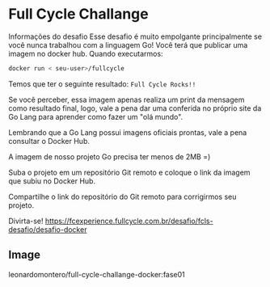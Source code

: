 # Full Cycle Challange
Informações do desafio
Esse desafio é muito empolgante principalmente se você nunca trabalhou com a linguagem Go!
Você terá que publicar uma imagem no docker hub. Quando executarmos:

```bash
docker run < seu-user>/fullcycle
```

Temos que ter o seguinte resultado: `Full Cycle Rocks!!`

Se você perceber, essa imagem apenas realiza um print da mensagem como resultado final, logo,
vale a pena dar uma conferida no próprio site da Go Lang para aprender como fazer um "olá mundo".


Lembrando que a Go Lang possui imagens oficiais prontas, vale a pena consultar o Docker Hub.

A imagem de nosso projeto Go precisa ter menos de 2MB =)

Suba o projeto em um repositório Git remoto e coloque o link da imagem que subiu no Docker Hub.

Compartilhe o link do repositório do Git remoto para corrigirmos seu projeto.

Divirta-se!
https://fcexperience.fullcycle.com.br/desafio/fcls-desafio/desafio-docker

## Image
leonardomontero/full-cycle-challange-docker:fase01
